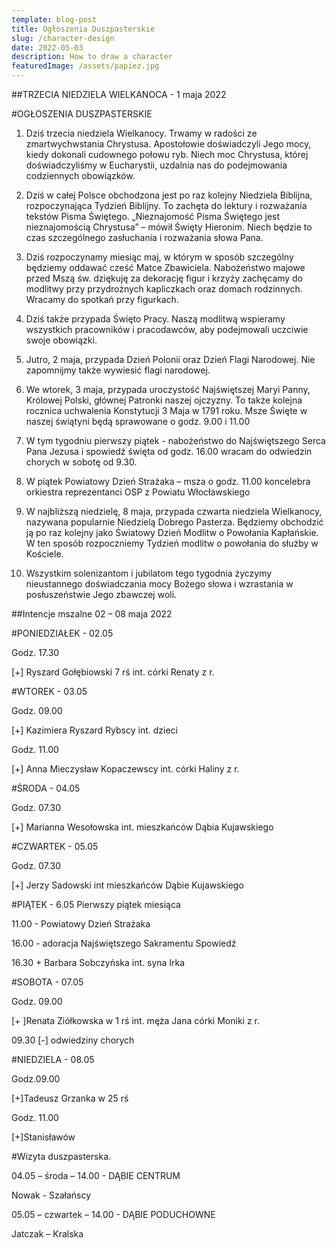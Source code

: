 ```yaml
---
template: blog-post
title: Ogłoszenia Duszpasterskie
slug: /character-design
date: 2022-05-03
description: How to draw a character
featuredImage: /assets/papiez.jpg
---
```

      

##TRZECIA NIEDZIELA WIELKANOCA  -  1 maja 2022                                                                      

#OGŁOSZENIA DUSZPASTERSKIE

1. Dziś trzecia niedziela Wielkanocy. Trwamy w radości ze zmartwychwstania Chrystusa. Apostołowie doświadczyli Jego mocy, kiedy dokonali cudownego połowu ryb. Niech moc Chrystusa, której doświadczyliśmy w Eucharystii, uzdalnia nas do podejmowania codziennych obowiązków. 

2. Dziś w całej Polsce obchodzona jest po raz kolejny Niedziela Biblijna, rozpoczynająca Tydzień Biblijny. To zachęta do lektury i rozważania tekstów Pisma Świętego. „Nieznajomość Pisma Świętego jest nieznajomością Chrystusa” – mówił Święty Hieronim. Niech będzie to czas szczególnego zasłuchania i rozważania słowa Pana. 

3. Dziś rozpoczynamy miesiąc maj, w którym w sposób szczególny będziemy oddawać cześć Matce Zbawiciela. Nabożeństwo majowe przed Mszą św. dziękuję za  dekorację figur i krzyży zachęcamy do modlitwy przy przydrożnych kapliczkach oraz domach rodzinnych. Wracamy do spotkań przy figurkach.

4. Dziś także przypada Święto Pracy. Naszą modlitwą wspieramy wszystkich pracowników i pracodawców, aby podejmowali uczciwie swoje obowiązki. 

5. Jutro, 2 maja, przypada Dzień Polonii oraz Dzień Flagi Narodowej. Nie zapomnijmy także wywiesić flagi narodowej. 

6. We wtorek, 3 maja, przypada uroczystość Najświętszej Maryi Panny, Królowej Polski, głównej Patronki naszej ojczyzny. To także kolejna rocznica uchwalenia Konstytucji 3 Maja w 1791 roku. Msze Święte w naszej świątyni będą sprawowane o godz. 9.00 i 11.00

7. W tym tygodniu pierwszy piątek -  nabożeństwo do Najświętszego Serca Pana Jezusa i spowiedź święta od godz. 16.00 wracam do odwiedzin chorych w sobotę od 9.30.

8. W piątek Powiatowy Dzień Strażaka – msza o godz. 11.00 koncelebra orkiestra reprezentanci OSP z Powiatu Włocławskiego

9. W najbliższą niedzielę, 8 maja, przypada czwarta niedziela Wielkanocy, nazywana popularnie Niedzielą Dobrego Pasterza. Będziemy obchodzić ją po raz kolejny jako Światowy Dzień Modlitw o Powołania Kapłańskie. W ten sposób rozpoczniemy Tydzień modlitw o powołania do służby w Kościele. 

10. Wszystkim solenizantom i jubilatom tego tygodnia życzymy nieustannego doświadczania mocy Bożego słowa i wzrastania w posłuszeństwie Jego zbawczej woli. 

##Intencje mszalne 02 – 08 maja    2022

#PONIEDZIAŁEK - 02.05

Godz. 17.30 

[+] Ryszard Gołębiowski  7 rś  int. córki Renaty z r.

#WTOREK - 03.05

Godz. 09.00

[+] Kazimiera Ryszard Rybscy int. dzieci

Godz. 11.00 

[+] Anna Mieczysław Kopaczewscy int. córki Haliny z r.

#ŚRODA - 04.05

Godz. 07.30

[+] Marianna Wesołowska int. mieszkańców Dąbia Kujawskiego 

#CZWARTEK - 05.05

Godz. 07.30

[+] Jerzy  Sadowski int mieszkańców Dąbie Kujawskiego

#PIĄTEK - 6.05 Pierwszy piątek miesiąca

11.00 - Powiatowy Dzień Strażaka

16.00 - adoracja Najświętszego Sakramentu  Spowiedź

16.30 + Barbara Sobczyńska  int. syna Irka

#SOBOTA - 07.05

Godz. 09.00

[+ ]Renata Ziółkowska w 1 rś int. męża Jana córki Moniki z r.

09.30 [-] odwiedziny chorych 

#NIEDZIELA - 08.05

Godz.09.00

[+]Tadeusz Grzanka w 25 rś

Godz. 11.00

[+]Stanisławów


#Wizyta duszpasterska.

04.05 – środa – 14.00 - DĄBIE CENTRUM

Nowak  - Szałańscy

05.05 – czwartek – 14.00 - DĄBIE PODUCHOWNE

Jatczak – Kralska

